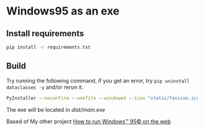 # Windows95 as an exe

## Install requirements

```bat
pip install -r requirements.txt
```

## Build

Try running the following command, if you get an error, try `pip uninstall dataclasses -y` and/or rerun it.

```bat
PyInstaller --noconfirm --onefile --windowed --icon "static/favicon.ico" --add-data "index.html;." --add-data "static/*;static" main.py -n win95
```

The exe will be located in _dist/main.exe_

Based of My other project [How to run Windows™ 95© on the web](https://github.com/donno2048/win95)

